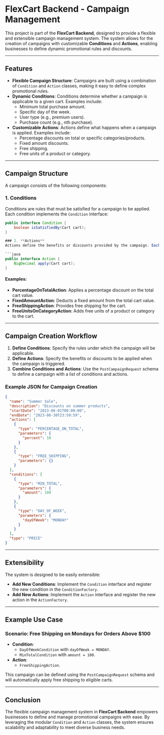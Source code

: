 # FlexCart Backend - Campaign Management

This project is part of the **FlexCart Backend**, designed to provide a flexible and extensible campaign management system. The system allows for the creation of campaigns with customizable **Conditions** and **Actions**, enabling businesses to define dynamic promotional rules and discounts.

---

## Features

- **Flexible Campaign Structure**: Campaigns are built using a combination of `Condition` and `Action` classes, making it easy to define complex promotional rules.
- **Dynamic Conditions**: Conditions determine whether a campaign is applicable to a given cart. Examples include:
  - Minimum total purchase amount.
  - Specific day of the week.
  - User type (e.g., premium users).
  - Purchase count (e.g., nth purchase).
- **Customizable Actions**: Actions define what happens when a campaign is applied. Examples include:
  - Percentage discounts on total or specific categories/products.
  - Fixed amount discounts.
  - Free shipping.
  - Free units of a product or category.

---

## Campaign Structure

A campaign consists of the following components:

### 1. **Conditions**

Conditions are rules that must be satisfied for a campaign to be applied. Each condition implements the `Condition` interface:

````java
public interface Condition {
    boolean isSatisfiedBy(Cart cart);
}

### 2. **Actions**
Actions define the benefits or discounts provided by the campaign. Each action implements the `Action` interface:

```java
public interface Action {
    BigDecimal apply(Cart cart);
}
````

#### Examples:

- **PercentageOnTotalAction**: Applies a percentage discount on the total cart value.
- **FixedAmountAction**: Deducts a fixed amount from the total cart value.
- **FreeShippingAction**: Provides free shipping for the cart.
- **FreeUnitsOnCategoryAction**: Adds free units of a product or category to the cart.

---

## Campaign Creation Workflow

1. **Define Conditions**: Specify the rules under which the campaign will be applicable.
2. **Define Actions**: Specify the benefits or discounts to be applied when the campaign is triggered.
3. **Combine Conditions and Actions**: Use the `PostCampaignRequest` schema to define a campaign with a list of conditions and actions.

### Example JSON for Campaign Creation

```json
{
  "name": "Summer Sale",
  "description": "Discounts on summer products",
  "startDate": "2023-06-01T00:00:00",
  "endDate": "2023-06-30T23:59:59",
  "actions": [
    {
      "type": "PERCENTAGE_ON_TOTAL",
      "parameters": {
        "percent": 10
      }
    },
    {
      "type": "FREE_SHIPPING",
      "parameters": {}
    }
  ],
  "conditions": [
    {
      "type": "MIN_TOTAL",
      "parameters": {
        "amount": 100
      }
    },
    {
      "type": "DAY_OF_WEEK",
      "parameters": {
        "dayOfWeek": "MONDAY"
      }
    }
  ],
  "type": "PRICE"
}
```

---

## Extensibility

The system is designed to be easily extensible:

- **Add New Conditions**: Implement the `Condition` interface and register the new condition in the `ConditionFactory`.
- **Add New Actions**: Implement the `Action` interface and register the new action in the `ActionFactory`.

---

## Example Use Case

### Scenario: Free Shipping on Mondays for Orders Above $100

- **Condition**:
  - `DayOfWeekCondition` with `dayOfWeek = MONDAY`.
  - `MinTotalCondition` with `amount = 100`.
- **Action**:
  - `FreeShippingAction`.

This campaign can be defined using the `PostCampaignRequest` schema and will automatically apply free shipping to eligible carts.

---

## Conclusion

The flexible campaign management system in **FlexCart Backend** empowers businesses to define and manage promotional campaigns with ease. By leveraging the modular `Condition` and `Action` classes, the system ensures scalability and adaptability to meet diverse business needs.
